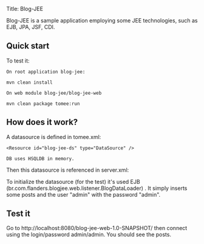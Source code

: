 Title: Blog-JEE

Blog-JEE is a sample application employing some JEE technologies, such as EJB, JPA, JSF, CDI.

## Quick start

To test it:

	On root application blog-jee:
	
	mvn clean install

	On web module blog-jee/blog-jee-web

    mvn clean package tomee:run

## How does it work?

A datasource is defined in tomee.xml:

    <Resource id="blog-jee-ds" type="DataSource" />
    
    DB uses HSQLDB in memory.

Then this datasource is referenced in server.xml:

To initialize the datasource (for the test) it's used EJB (br.com.flanders.blogjee.web.listener.BlogDataLoader)
. It simply inserts some posts and the user "admin" with the password "admin".

## Test it

Go to http://localhost:8080/blog-jee-web-1.0-SNAPSHOT/ 
then connect using the login/password admin/admin. You should see the posts.